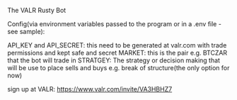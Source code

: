 The VALR Rusty Bot 

Config(via environment variables passed to the program or in a .env file - see sample):

API_KEY and API_SECRET: this need to be generated at valr.com with trade permissions and kept safe and secret
MARKET: this is the pair e.g. BTCZAR that the bot will trade in
STRATGEY: The strategy or decision making that will be use to place sells and buys e.g. break of structure(the only option for now)

sign up at VALR: https://www.valr.com/invite/VA3HBHZ7
